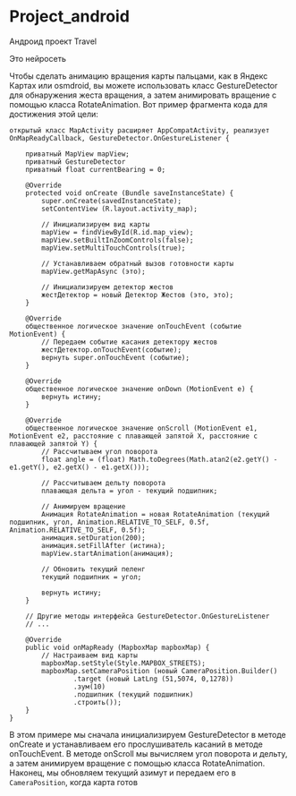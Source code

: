 # Project_android
Андроид проект Travel


Это нейросеть

Чтобы сделать анимацию вращения карты пальцами, как в Яндекс Картах или osmdroid, вы можете использовать класс GestureDetector для обнаружения жеста вращения, а затем анимировать вращение с помощью класса RotateAnimation. Вот пример фрагмента кода для достижения этой цели:

```
открытый класс MapActivity расширяет AppCompatActivity, реализует OnMapReadyCallback, GestureDetector.OnGestureListener {

    приватный MapView mapView;
    приватный GestureDetector
    приватный float currentBearing = 0;

    @Override
    protected void onCreate (Bundle saveInstanceState) {
        super.onCreate(savedInstanceState);
        setContentView (R.layout.activity_map);

        // Инициализируем вид карты
        mapView = findViewById(R.id.map_view);
        mapView.setBuiltInZoomControls(false);
        mapView.setMultiTouchControls(true);

        // Устанавливаем обратный вызов готовности карты
        mapView.getMapAsync (это);

        // Инициализируем детектор жестов
        жестДетектор = новый Детектор Жестов (это, это);
    }

    @Override
    общественное логическое значение onTouchEvent (событие MotionEvent) {
        // Передаем событие касания детектору жестов
        жестДетектор.onTouchEvent(событие);
        вернуть super.onTouchEvent (событие);
    }

    @Override
    общественное логическое значение onDown (MotionEvent e) {
        вернуть истину;
    }

    @Override
    общественное логическое значение onScroll (MotionEvent e1, MotionEvent e2, расстояние с плавающей запятой X, расстояние с плавающей запятой Y) {
        // Рассчитываем угол поворота
        float angle = (float) Math.toDegrees(Math.atan2(e2.getY() - e1.getY(), e2.getX() - e1.getX()));

        // Рассчитываем дельту поворота
        плавающая дельта = угол - текущий подшипник;

        // Анимируем вращение
        Анимация RotateAnimation = новая RotateAnimation (текущий подшипник, угол, Animation.RELATIVE_TO_SELF, 0.5f, Animation.RELATIVE_TO_SELF, 0.5f);
        анимация.setDuration(200);
        анимация.setFillAfter (истина);
        mapView.startAnimation(анимация);

        // Обновить текущий пеленг
        текущий подшипник = угол;

        вернуть истину;
    }

    // Другие методы интерфейса GestureDetector.OnGestureListener
    // ...

    @Override
    public void onMapReady (MapboxMap mapboxMap) {
        // Настраиваем вид карты
        mapboxMap.setStyle(Style.MAPBOX_STREETS);
        mapboxMap.setCameraPosition (новый CameraPosition.Builder()
                .target (новый LatLng (51,5074, 0,1278))
                .зум(10)
                .подшипник (текущий подшипник)
                .строить());
    }
}
```

В этом примере мы сначала инициализируем GestureDetector в методе onCreate и устанавливаем его прослушиватель касаний в методе onTouchEvent. В методе onScroll мы вычисляем угол поворота и дельту, а затем анимируем вращение с помощью класса RotateAnimation. Наконец, мы обновляем текущий азимут и передаем его в `CameraPosition`, когда карта готов
